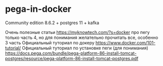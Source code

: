 # pega-in-docker
Community edition 8.6.2 + postgres 11 + kafka

Очень полезные статьи https://myknowtech.com/?s=docker про пегу только часть 4, но для понимания желательно прочитать все, особенно 3 часть
Официальный туториал по докеру https://www.docker.com/101-tutorial/
Официальный туториал по установке пеги (для понимания) https://docs.pega.com/bundle/pega-platform-86-install-tomcat-postgres/resource/pega-platform-86-install-tomcat-postgres.pdf 
